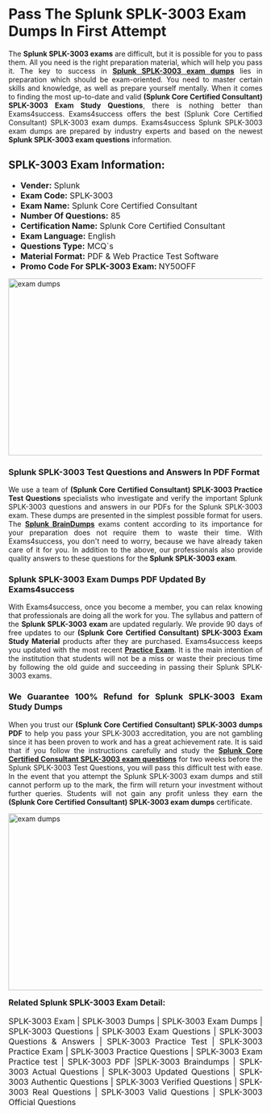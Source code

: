<h1><strong><strong>Pass The Splunk SPLK-3003 Exam Dumps In First Attempt</strong></strong></h1> <p style="text-align:justify">The <strong>Splunk SPLK-3003 exams</strong> are difficult, but it is possible for you to pass them. All you need is the right preparation material, which will help you pass it. The key to success in <a href="https://www.exams4success.com/splunk/splk-3003-pdf-exam-dumps"><strong>Splunk SPLK-3003 exam dumps</strong></a> lies in preparation which should be exam-oriented. You need to master certain skills and knowledge, as well as prepare yourself mentally. When it comes to finding the most up-to-date and valid <strong>(Splunk Core Certified Consultant) SPLK-3003 Exam Study Questions</strong>, there is nothing better than Exams4success. Exams4success offers the best (Splunk Core Certified Consultant) SPLK-3003 exam dumps. Exams4success Splunk SPLK-3003 exam dumps are prepared by industry experts and based on the newest <strong>Splunk SPLK-3003 exam questions</strong> information.</p> <h2><strong><strong>SPLK-3003 Exam Information:</strong></strong></h2> <ul> <li><span style="font-size:16px"><strong>Vender:</strong> Splunk</span></li> <li><span style="font-size:16px"><strong>Exam Code:</strong> SPLK-3003</span></li> <li><span style="font-size:16px"><strong>Exam Name:</strong> Splunk Core Certified Consultant</span></li> <li><span style="font-size:16px"><strong>Number Of Questions:</strong> 85</span></li> <li><span style="font-size:16px"><strong>Certification Name:</strong> Splunk Core Certified Consultant</span></li> <li><span style="font-size:16px"><strong>Exam Language:</strong> English</span></li> <li><span style="font-size:16px"><strong>Questions Type:</strong> MCQ`s</span></li> <li><span style="font-size:16px"><strong>Material Format:</strong> PDF & Web Practice Test Software</span></li> <li><span style="font-size:16px"><strong>Promo Code For SPLK-3003 Exam: </strong>NY50OFF</span></li> </ul> <p><a href="https://www.exams4success.com/splunk/splk-3003-pdf-exam-dumps" rel="no-follow"><img alt="exam dumps" src="https://www.certcollections.com/uploads/content/infrist1.png" style="height:350px; width:750px" /></a></p> <h3><strong>Splunk SPLK-3003 Test Questions and Answers In PDF Format</strong></h3> <p style="text-align:justify">We use a team of <strong>(Splunk Core Certified Consultant) SPLK-3003 Practice Test Questions</strong> specialists who investigate and verify the important Splunk SPLK-3003 questions and answers in our PDFs for the Splunk SPLK-3003 exam. These dumps are presented in the simplest possible format for users. The <a href="https://www.exams4success.com/splunk-exam-dumps"><strong>Splunk BrainDumps</strong></a> exams content according to its importance for your preparation does not require them to waste their time. With Exams4success, you don't need to worry, because we have already taken care of it for you. In addition to the above, our professionals also provide quality answers to these questions for the<strong> Splunk SPLK-3003 exam</strong>.</p> <h3><strong> Splunk SPLK-3003 Exam Dumps PDF Updated By Exams4success</strong></h3> <p style="text-align:justify">With Exams4success, once you become a member, you can relax knowing that professionals are doing all the work for you. The syllabus and pattern of the <strong>Splunk SPLK-3003 exam </strong>are updated regularly. We provide 90 days of free updates to our <strong>(Splunk Core Certified Consultant) SPLK-3003 Exam Study Material</strong> products after they are purchased. Exams4success keeps you updated with the most recent <a href="https://www.exams4success.com/"><strong>Practice Exam</strong></a>. It is the main intention of the institution that students will not be a miss or waste their precious time by following the old guide and succeeding in passing their Splunk SPLK-3003 exams.</p> <h3 style="text-align:justify"><strong>We Guarantee 100% Refund for Splunk SPLK-3003 Exam Study Dumps</strong></h3> <p style="text-align:justify">When you trust our <strong>(Splunk Core Certified Consultant) SPLK-3003 dumps PDF</strong> to help you pass your SPLK-3003 accreditation, you are not gambling since it has been proven to work and has a great achievement rate. It is said that if you follow the instructions carefully and study the <a href="https://www.exams4success.com/splunk/splk-3003-pdf-exam-dumps"><strong>Splunk Core Certified Consultant SPLK-3003 exam questions</strong></a> for two weeks before the Splunk SPLK-3003 Test Questions, you will pass this difficult test with ease. In the event that you attempt the Splunk SPLK-3003 exam dumps and still cannot perform up to the mark, the firm will return your investment without further queries. Students will not gain any profit unless they earn the <strong>(Splunk Core Certified Consultant) SPLK-3003 exam dumps</strong> certificate.</p> <p style="text-align:justify"><a href="https://www.exams4success.com/splunk/splk-3003-pdf-exam-dumps" rel="no-follow"><img alt="exam dumps" src="https://www.certcollections.com/uploads/content/free_demo1.png" style="height:350px; width:750px" /></a></p> <p style="text-align:justify"><span style="font-size:16px"><strong>Related Splunk SPLK-3003 Exam Detail:</strong></span><br /> <br /> <span style="font-size:16px">SPLK-3003 Exam | SPLK-3003 Dumps | SPLK-3003 Exam Dumps | SPLK-3003 Questions | SPLK-3003 Exam Questions | SPLK-3003 Questions & Answers | SPLK-3003 Practice Test | SPLK-3003 Practice Exam | SPLK-3003 Practice Questions | SPLK-3003 Exam Practice test | SPLK-3003 PDF |SPLK-3003 Braindumps | SPLK-3003 Actual Questions | SPLK-3003 Updated Questions | SPLK-3003 Authentic Questions | SPLK-3003 Verified Questions | SPLK-3003 Real Questions | SPLK-3003 Valid Questions | SPLK-3003 Official Questions</span></p>
